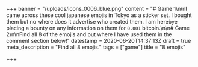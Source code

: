 +++
banner = "/uploads/icons_0006_blue.png"
content = "# Game 1\n\nI came across these cool japanese emojis in Tokyo as a sticker set. I bought them but no where does it advertise who created them. I am herebye placing a bounty on any information on them for `0.001` bitcoin.\n\n# Game 2\n\nFind all 8 of the emojis and put where I have used them in the comment section below!"
datestamp = 2020-06-20T14:37:13Z
draft = true
meta_description = "Find all 8 emojis."
tags = ["game"]
title = "8 emojis"

+++
